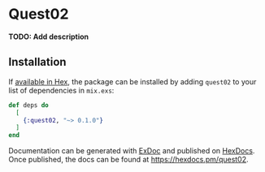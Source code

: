 # Quest02

**TODO: Add description**

## Installation

If [available in Hex](https://hex.pm/docs/publish), the package can be installed
by adding `quest02` to your list of dependencies in `mix.exs`:

```elixir
def deps do
  [
    {:quest02, "~> 0.1.0"}
  ]
end
```

Documentation can be generated with [ExDoc](https://github.com/elixir-lang/ex_doc)
and published on [HexDocs](https://hexdocs.pm). Once published, the docs can
be found at <https://hexdocs.pm/quest02>.

